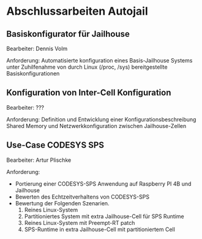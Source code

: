 # Abschlussarbeiten Autojail

## Basiskonfigurator für Jailhouse

Bearbeiter: Dennis Volm

Anforderung: Automatisierte konfiguration eines Basis-Jailhouse Systems unter 
Zuhilfenahme von durch Linux (/proc, /sys) bereitgestellte Basiskonfigurationen

## Konfiguration von Inter-Cell Konfiguration

Bearbeiter: ???

Anforderung: Definition und Entwicklung einer Konfigurationsbeschreibung Shared Memory und Netzwerkkonfiguration zwischen Jailhouse-Zellen

## Use-Case CODESYS SPS

Bearbeiter: Artur Plischke

Anforderung: 
- Portierung einer CODESYS-SPS Anwendung auf Raspberry PI 4B und Jailhouse
- Bewerten des Echtzeitverhaltens von CODESYS-SPS
- Bewertung der Folgenden Szenarien.
  1. Reines Linux-System
  2. Partitioniertes System mit extra Jailhouse-Cell für SPS Runtime 
  3. Reines Linux-System mit Preempt-RT patch
  4. SPS-Runtime in extra Jailhouse-Cell mit partitioniertem Cell
  